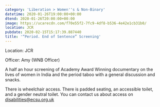 ```yaml
---
category: 'Liberation > Women''s & Non-Binary'
datetime: 2020-01-26T19:00:00+00:00
dtend: 2020-01-26T20:00:00+00:00
image: https://ucarecdn.com/f70e55f2-7fc9-4df8-b536-4e42e1cb31b0/
location: JCR
pubdate: 2020-02-15T15:17:39.887440
title: '“Period. End of Sentence” Screening'
---
```

Location: JCR

Officer: Amy (WNB Officer)

A half an hour screening of Academy Award Winning documentary on the lives of women in India and the period taboo with a general discussion and snacks.

There is wheelchair access. There is padded seating, an accessible toilet, and a gender neutral toilet. You can contact us about access on disabilities@ecsu.org.uk

